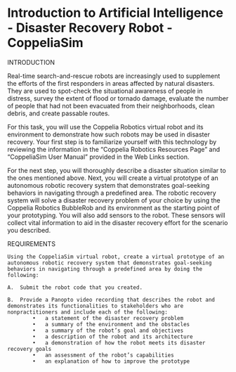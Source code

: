 # Introduction to Artificial Intelligence - Disaster Recovery Robot - CoppeliaSim

INTRODUCTION

Real-time search-and-rescue robots are increasingly used to supplement the efforts of the first responders in areas affected by natural disasters. They are used to spot-check the situational awareness of people in distress, survey the extent of flood or tornado damage, evaluate the number of people that had not been evacuated from their neighborhoods, clean debris, and create passable routes.

For this task, you will use the Coppelia Robotics virtual robot and its environment to demonstrate how such robots may be used in disaster recovery. Your first step is to familiarize yourself with this technology by reviewing the information in the “Coppelia Robotics Resources Page” and “CoppeliaSim User Manual” provided in the Web Links section.

For the next step, you will thoroughly describe a disaster situation similar to the ones mentioned above. Next, you will create a virtual prototype of an autonomous robotic recovery system that demonstrates goal-seeking behaviors in navigating through a predefined area. The robotic recovery system will solve a disaster recovery problem of your choice by using the Coppelia Robotics BubbleRob and its environment as the starting point of your prototyping. You will also add sensors to the robot. These sensors will collect vital information to aid in the disaster recovery effort for the scenario you described.

REQUIREMENTS

    Using the CoppeliaSim virtual robot, create a virtual prototype of an autonomous robotic recovery system that demonstrates goal-seeking behaviors in navigating through a predefined area by doing the following: 

    A.  Submit the robot code that you created. 

    B.  Provide a Panopto video recording that describes the robot and demonstrates its functionalities to stakeholders who are nonpractitioners and include each of the following: 
            •   a statement of the disaster recovery problem 
            •   a summary of the environment and the obstacles 
            •   a summary of the robot’s goal and objectives 
            •   a description of the robot and its architecture 
            •   a demonstration of how the robot meets its disaster recovery goals 
            •   an assessment of the robot’s capabilities 
            •   an explanation of how to improve the prototype 
